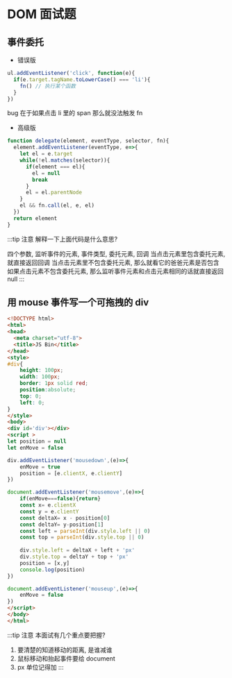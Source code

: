 # DOM 面试题

## 事件委托

- 错误版

```js
ul.addEventListener('click', function(e){
  if(e.target.tagName.toLowerCase() === 'li'){
    fn() // 执行某个函数
  }
})
```
bug 在于如果点击 li 里的 span 那么就没法触发 fn

- 高级版

```js
function delegate(element, eventType, selector, fn){
  element.addEventListener(eventType, e=>{
    let el = e.target
    while(!el.matches(selector)){
      if(element === el){
        el = null
        break
      }
      el = el.parentNode
    }
    el && fn.call(el, e, el)
  })
  return element
}
```
:::tip 注意
解释一下上面代码是什么意思?

四个参数, 监听事件的元素, 事件类型, 委托元素, 回调
当点击元素里包含委托元素, 就直接返回回调
当点击元素里不包含委托元素, 那么就看它的爸爸元素是否包含
如果点击元素不包含委托元素, 那么监听事件元素和点击元素相同的话就直接返回 null
:::

## 用 mouse 事件写一个可拖拽的 div

```html
<!DOCTYPE html>
<html>
<head>
  <meta charset="utf-8">
  <title>JS Bin</title>
</head>
<style>
#div{
	height: 100px;
	width: 100px;
	border: 1px solid red;
	position:absolute;
	top: 0;
	left: 0;
}
</style>
<body>
<div id='div'></div>
<script >
let position = null
let enMove = false

div.addEventListener('mousedown',(e)=>{
	enMove = true
	position = [e.clientX, e.clientY]
})

document.addEventListener('mousemove',(e)=>{
	if(enMove===false){return}
	const x= e.clientX
	const y = e.clientY
	const deltaX= x - position[0]
	const deltaY= y-position[1]
	const left = parseInt(div.style.left || 0)	
	const top = parseInt(div.style.top || 0)
	
	div.style.left = deltaX + left + 'px'
	div.style.top = deltaY + top + 'px'
	position = [x,y]
	console.log(position)
})

document.addEventListener('mouseup',(e)=>{
	enMove = false
})
</script>
</body>
</html>
```
:::tip 注意
本面试有几个重点要把握? 

1. 要清楚的知道移动的距离, 是谁减谁
2. 鼠标移动和抬起事件要给 document
3. px 单位记得加
:::
